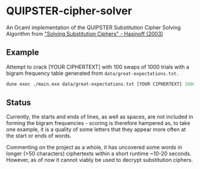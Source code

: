 # QUIPSTER-cipher-solver

An Ocaml implementation of the QUIPSTER Substitution Cipher Solving Algorithm from ["Solving Substitution Ciphers" - Hasinoff (2003)](https://people.csail.mit.edu/hasinoff/pubs/hasinoff-quipster-2003.pdf)

## Example

Attempt to crack [YOUR CIPHERTEXT] with 100 swaps of 1000 trials with a bigram frequency table generated from `data/great-expectations.txt.`

```ocaml
dune exec ./main.exe data/great-expectations.txt [YOUR CIPHERTEXT] 1000 100
```

## Status

Currently, the starts and ends of lines, as well as spaces, are not included in forming the bigram frequencies - scoring is therefore hampered as, to take one example, it is a quality of some letters that they appear more often at the start or ends of words. 

Commenting on the project as a whole, it has uncovered some words in longer (>50 characters) ciphertexts within a short runtime ~10-20 seconds. However, as of now it cannot viably be used to decrypt substitution ciphers.
